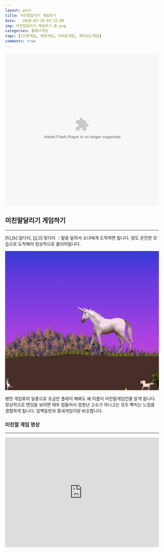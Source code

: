 ```yaml
---
layout: post
title: 미친말달리기 게임하기
date:   2018-03-20 03:32:00
img: 미친말달리기-게임하기-중.png
categories: 플래시게임
tags: [1인용게임, 병맛게임, 어려운게임, 재미있는게임]
comments: true
---
```



<embed src="http://www.foddy.net/CLOP.swf" type="application/x-shockwave-flash" width="100%" height="500">
<h2>미친말달리기 게임하기</h2>

<hr />

[h],[k]:앞다리, [j],[l]:뒷다리 ｜말을 달려서 소녀에게 도착하면 됩니다. 말도 온전한 모습으로 도착해야 정상적으로 클리어됩니다.

<img class="alignnone size-full wp-image-536" src="/images/미친말달리기-게임하기-중.png" alt="" width="100%" height="456" />

병맛 게임류의 일종으로 조금만 플레이 해봐도 왜 이름이 미친말게임인줄 알게 됩니다. 정상적으로 엔딩을 보려면 매우 힘들어서 엄청난 고수가 아니고는 모두 빡치는 느낌을 경험하게 됩니다. 암벽등반과 황새게임이랑 비슷합니다.
<h3>미친말 게임 영상</h3>

<hr />

<iframe width="100%" height="360" src="https://www.youtube.com/embed/nJxqX83b_dc?rel=0" frameborder="0" allow="autoplay; encrypted-media" allowfullscreen></iframe>